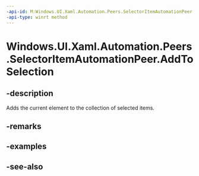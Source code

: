 ```yaml
---
-api-id: M:Windows.UI.Xaml.Automation.Peers.SelectorItemAutomationPeer.AddToSelection
-api-type: winrt method
---
```


<!-- Method syntax
public void AddToSelection()
-->

# Windows.UI.Xaml.Automation.Peers.SelectorItemAutomationPeer.AddToSelection

## -description
Adds the current element to the collection of selected items.



## -remarks

## -examples

## -see-also
